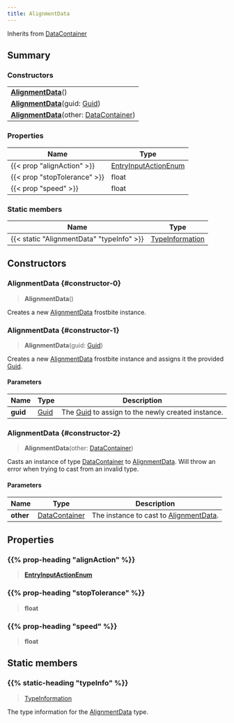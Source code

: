 ```yaml
---
title: AlignmentData
---
```


Inherits from 
[DataContainer](/vext/ref/shared/class/datacontainer)

## Summary
### Constructors
| |
| ----------- |
| **[AlignmentData](#constructor-0)**() |
| **[AlignmentData](#constructor-1)**(guid: [Guid](/vext/ref/shared/class/guid)) |
| **[AlignmentData](#constructor-2)**(other: [DataContainer](/vext/ref/shared/class/datacontainer)) |

### Properties
| Name | Type |
| ---- | ---- |
| {{< prop "alignAction" >}} | [EntryInputActionEnum](/vext/ref/fb/entryinputactionenum) |
| {{< prop "stopTolerance" >}} | float |
| {{< prop "speed" >}} | float |

### Static members
| Name | Type |
| ---- | ---- |
| {{< static "AlignmentData" "typeInfo" >}} | [TypeInformation](/vext/ref/shared/class/typeinformation) |

## Constructors
### AlignmentData {#constructor-0}
> **AlignmentData**()

Creates a new [AlignmentData](/vext/ref/fb/alignmentdata) frostbite instance.

### AlignmentData {#constructor-1}
> **AlignmentData**(guid: [Guid](/vext/ref/shared/class/guid))

Creates a new [AlignmentData](/vext/ref/fb/alignmentdata) frostbite instance and assigns it the provided [Guid](/vext/ref/shared/class/guid).

#### Parameters
| Name | Type | Description |
| ---- | ---- | ----------- |
| **guid** | [Guid](/vext/ref/shared/class/guid) | The [Guid](/vext/ref/shared/class/guid) to assign to the newly created instance. |

### AlignmentData {#constructor-2}
> **AlignmentData**(other: [DataContainer](/vext/ref/shared/class/datacontainer))

Casts an instance of type [DataContainer](/vext/ref/shared/class/datacontainer) to [AlignmentData](/vext/ref/fb/alignmentdata). Will throw an error when trying to cast from an invalid type.

#### Parameters
| Name | Type | Description |
| ---- | ---- | ----------- |
| **other** | [DataContainer](/vext/ref/shared/class/datacontainer) | The instance to cast to [AlignmentData](/vext/ref/fb/alignmentdata). |

## Properties
### {{% prop-heading "alignAction" %}}
> **[EntryInputActionEnum](/vext/ref/fb/entryinputactionenum)**

### {{% prop-heading "stopTolerance" %}}
> **float**

### {{% prop-heading "speed" %}}
> **float**

## Static members
### {{% static-heading "typeInfo" %}}
> [TypeInformation](/vext/ref/shared/class/typeinformation)

The type information for the [AlignmentData](/vext/ref/fb/alignmentdata) type.

